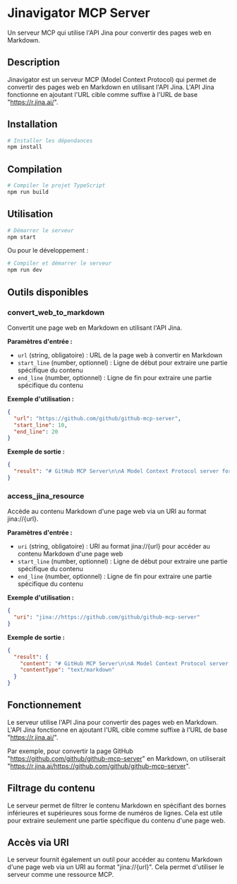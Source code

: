 # Jinavigator MCP Server

Un serveur MCP qui utilise l'API Jina pour convertir des pages web en Markdown.

## Description

Jinavigator est un serveur MCP (Model Context Protocol) qui permet de convertir des pages web en Markdown en utilisant l'API Jina. L'API Jina fonctionne en ajoutant l'URL cible comme suffixe à l'URL de base "https://r.jina.ai/".

## Installation

```bash
# Installer les dépendances
npm install
```

## Compilation

```bash
# Compiler le projet TypeScript
npm run build
```

## Utilisation

```bash
# Démarrer le serveur
npm start
```

Ou pour le développement :

```bash
# Compiler et démarrer le serveur
npm run dev
```

## Outils disponibles

### convert_web_to_markdown

Convertit une page web en Markdown en utilisant l'API Jina.

**Paramètres d'entrée :**
- `url` (string, obligatoire) : URL de la page web à convertir en Markdown
- `start_line` (number, optionnel) : Ligne de début pour extraire une partie spécifique du contenu
- `end_line` (number, optionnel) : Ligne de fin pour extraire une partie spécifique du contenu

**Exemple d'utilisation :**

```json
{
  "url": "https://github.com/github/github-mcp-server",
  "start_line": 10,
  "end_line": 20
}
```

**Exemple de sortie :**

```json
{
  "result": "# GitHub MCP Server\n\nA Model Context Protocol server for GitHub...\n"
}
```

### access_jina_resource

Accède au contenu Markdown d'une page web via un URI au format jina://{url}.

**Paramètres d'entrée :**
- `uri` (string, obligatoire) : URI au format jina://{url} pour accéder au contenu Markdown d'une page web
- `start_line` (number, optionnel) : Ligne de début pour extraire une partie spécifique du contenu
- `end_line` (number, optionnel) : Ligne de fin pour extraire une partie spécifique du contenu

**Exemple d'utilisation :**

```json
{
  "uri": "jina://https://github.com/github/github-mcp-server"
}
```

**Exemple de sortie :**

```json
{
  "result": {
    "content": "# GitHub MCP Server\n\nA Model Context Protocol server for GitHub...\n",
    "contentType": "text/markdown"
  }
}
```

## Fonctionnement

Le serveur utilise l'API Jina pour convertir des pages web en Markdown. L'API Jina fonctionne en ajoutant l'URL cible comme suffixe à l'URL de base "https://r.jina.ai/".

Par exemple, pour convertir la page GitHub "https://github.com/github/github-mcp-server" en Markdown, on utiliserait "https://r.jina.ai/https://github.com/github/github-mcp-server".

## Filtrage du contenu

Le serveur permet de filtrer le contenu Markdown en spécifiant des bornes inférieures et supérieures sous forme de numéros de lignes. Cela est utile pour extraire seulement une partie spécifique du contenu d'une page web.

## Accès via URI

Le serveur fournit également un outil pour accéder au contenu Markdown d'une page web via un URI au format "jina://{url}". Cela permet d'utiliser le serveur comme une ressource MCP.
